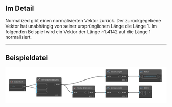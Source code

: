 ## Im Detail
Normalized gibt einen normalisierten Vektor zurück. Der zurückgegebene Vektor hat unabhängig von seiner ursprünglichen Länge die Länge 1. Im folgenden Beispiel wird ein Vektor der Länge ~1.4142 auf die Länge 1 normalisiert.
___
## Beispieldatei

![Normalized](./Autodesk.DesignScript.Geometry.Vector.Normalized_img.jpg)

